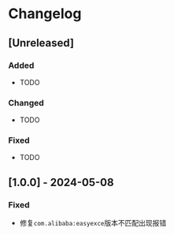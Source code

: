 # Changelog

## [Unreleased]

### Added
- TODO

### Changed
- TODO

### Fixed
- TODO

## [1.0.0] - 2024-05-08

### Fixed
- 修复`com.alibaba:easyexce`版本不匹配出现报错

